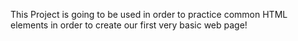 This Project is going to be used in order to practice common HTML elements in order to create our first very basic web page!